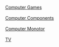 [Computer Games](/computer_games.md)
<br><br>
[Computer Components](/computer_components.md)
<br><br>
[Computer Monotor](computer_monitor.md)
<br><br>
[TV](/tv.md)
